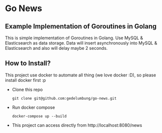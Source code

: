 

# Go News
## Example Implementation of Goroutines in Golang
This is simple implementation of Goroutines in Golang. Use MySQL & Elasticsearch as data storage. Data will insert asynchronously into MySQL & Elasticsearch and also will delay maybe 2 seconds.

## How to Install?
This project use docker to automate all thing (we love docker :D), so please install docker first :p

- Clone this repo

   `git clone git@github.com:gedelumbung/go-news.git`

- Run docker compose

   `docker-compose up --build`

- This project can access directly from http://localhost:8080/news

